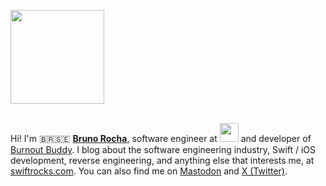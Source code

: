 <a href="https://swiftrocks.com"><img src="https://github.com/user-attachments/assets/a7344fcf-f4bf-4653-92bb-744bb2f7aa74" style="height:150px;" /></a>
<br><br>

Hi! I'm 🇧🇷🇸🇪 **[Bruno Rocha](https://swiftrocks.com/about)**, software engineer at <img src="https://github.com/user-attachments/assets/b1a31572-79cd-4d10-b7ad-8e8bee7f9621" style="height:30px;"> and developer of [Burnout Buddy](https://burnoutbuddy.io/). I blog about the software engineering industry, Swift / iOS development, reverse engineering, and anything else that interests me, at [swiftrocks.com](https://swiftrocks.com). You can also find me on [Mastodon](https://hachyderm.io/@rockbruno) and [X (Twitter)](https://x.com/rockbruno_).
